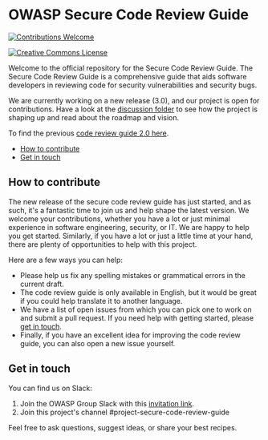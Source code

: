 # OWASP Secure Code Review Guide

[![Contributions Welcome](https://img.shields.io/badge/contributions-welcome-brightgreen.svg?style=flat)](https://github.com/OWASP/wstg/issues)

[![Creative Commons License](https://licensebuttons.net/l/by-sa/4.0/88x31.png)](https://creativecommons.org/licenses/by-sa/4.0/ "CC BY-SA 4.0")

Welcome to the official repository for the Secure Code Review Guide. The Secure Code Review Guide is a comprehensive guide that aids software developers in reviewing code for security vulnerabilities and security bugs. 

We are currently working on a new release (3.0), and our project is open for contributions. Have a look at the [discussion folder](https://github.com/OWASP/www-project-code-review-guide/blob/master/discussion/vision-and-roadmap.md) to see how the project is shaping up and read about the roadmap and vision.

To find the previous [code review guide 2.0 here](https://owasp.org/www-project-code-review-guide/assets/OWASP_Code_Review_Guide_v2.pdf).

- [How to contribute](#how-to-contribute)
- [Get in touch](#get-in-touch)



## How to contribute

The new release of the secure code review guide has just started, and as such, it's a fantastic time to join us and help shape the latest version. We welcome your contributions, whether you have a lot or just minimal experience in software engineering, security, or IT. We are happy to help you get started. Similarly, if you have a lot or just a little time at your hand, there are plenty of opportunities to help with this project. 

Here are a few ways you can help:

- Please help us fix any spelling mistakes or grammatical errors in the current draft.
- The code review guide is only available in English, but it would be great if you could help translate it to another language.
- We have a list of open issues from which you can pick one to work on and submit a pull request. If you need help with getting started, please [get in touch](#get-in-touch).
- Finally, if you have an excellent idea for improving the code review guide, you can also open a new issue yourself.



## Get in touch

You can find us on Slack:

1. Join the OWASP Group Slack with this [invitation link](https://owasp.org/slack/invite).
2. Join this project's channel #project-secure-code-review-guide

Feel free to ask questions, suggest ideas, or share your best recipes.
